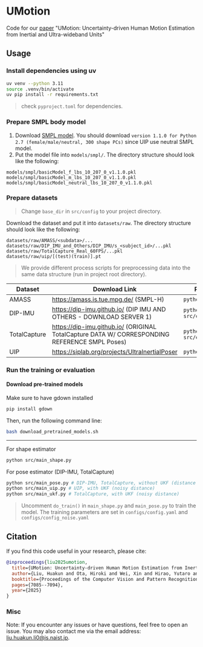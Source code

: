 # UMotion 

Code for our [paper](https://www.arxiv.org/abs/2505.09393) "UMotion: Uncertainty-driven Human Motion Estimation from
Inertial and Ultra-wideband Units"

## Usage

### Install dependencies using uv

```sh
uv venv --python 3.11
source .venv/bin/activate
uv pip install -r requirements.txt
```
> check `pyproject.toml` for dependencies.

### Prepare SMPL body model

1. Download [SMPL model](https://smpl.is.tue.mpg.de/download.php). You should download `version 1.1.0 for Python 2.7 (female/male/neutral, 300 shape PCs)` since UIP use neutral SMPL model.
2. Put the model file into `models/smpl/`. The directory structure should look like the following:

```
models/smpl/basicModel_f_lbs_10_207_0_v1.1.0.pkl
models/smpl/basicModel_m_lbs_10_207_0_v1.1.0.pkl
models/smpl/basicModel_neutral_lbs_10_207_0_v1.1.0.pkl
```

### Prepare datasets

> Change `base_dir` in `src/config` to your project directory.

Download the dataset and put it into `datasets/raw`. The directory structure should look like the following:

```
datasets/raw/AMASS/<subdata>/...
datasets/raw/DIP_IMU_and_Others/DIP_IMU/s_<subject_id>/...pkl
datasets/raw/TotalCapture_Real_60FPS/...pkl
datasets/raw/uip/[(test)(train)].pt
```

> We provide different process scripts for preprocessing data into the same data structure (run in project root directory).

| Dataset    | Download Link                                                                 | Processing Script                |
|----------------|------------------------------------------------------------------------------|----------------------------------|
| AMASS          | https://amass.is.tue.mpg.de/ (SMPL-H)                                        | `python src/data/amass.py`       |
| DIP-IMU        | https://dip-imu.github.io/ (DIP IMU AND OTHERS - DOWNLOAD SERVER 1)                                        | `python src/data/dipimu.py`      |
| TotalCapture   | https://dip-imu.github.io/ (ORIGINAL TotalCapture DATA W/ CORRESPONDING REFERENCE SMPL Poses)                         | `python src/data/totalcapture.py`|
| UIP            | https://siplab.org/projects/UltraInertialPoser                         | `python src/data/uip.py`         |

### Run the training or evaluation

#### Download pre-trained models

Make sure to have gdown installed

```sh
pip install gdown
```

Then, run the following command line:

```sh
bash download_pretrained_models.sh
```

---

For shape estimator

```sh
python src/main_shape.py
```

For pose estimator (DIP-IMU, TotalCapture)

```sh
python src/main_pose.py # DIP-IMU, TotalCapture, without UKF (distance without noise)
python src/main_uip.py # UIP, with UKF (noisy distance)
python src/main_ukf.py # TotalCapture, with UKF (noisy distance)
```

> Uncomment `do_train()` in `main_shape.py` and `main_pose.py` to train the model.
> The training parameters are set in `configs/config.yaml` and `configs/config_noise.yaml`

## Citation

If you find this code useful in your research, please cite:

```bibtex
@inproceedings{liu2025umotion,
  title={UMotion: Uncertainty-driven Human Motion Estimation from Inertial and Ultra-wideband Units},
  author={Liu, Huakun and Ota, Hiroki and Wei, Xin and Hirao, Yutaro and Perusquia-Hernandez, Monica and Uchiyama, Hideaki and Kiyokawa, Kiyoshi},
  booktitle={Proceedings of the Computer Vision and Pattern Recognition Conference},
  pages={7085--7094},
  year={2025}
}
```

### Misc

Note: If you encounter any issues or have questions, feel free to open an issue. You may also contact me via the email address: liu.huakun.li0@is.naist.jp.
